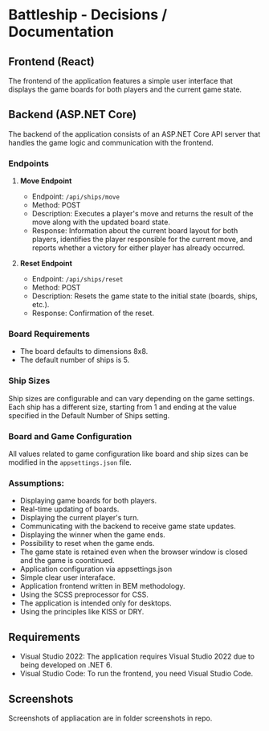 # Battleship - Decisions / Documentation

## Frontend (React)

The frontend of the application features a simple user interface that displays the game boards for both players and the current game state.

## Backend (ASP.NET Core)

The backend of the application consists of an ASP.NET Core API server that handles the game logic and communication with the frontend.

### Endpoints
1. **Move Endpoint**
   - Endpoint: `/api/ships/move`
   - Method: POST
   - Description: Executes a player's move and returns the result of the move along with the updated board state.
   - Response: Information about the current board layout for both players, identifies the player responsible for the current move, and reports whether a victory for either player has already occurred.
   
2. **Reset Endpoint**
   - Endpoint: `/api/ships/reset`
   - Method: POST
   - Description: Resets the game state to the initial state (boards, ships, etc.).
   - Response: Confirmation of the reset.


### Board Requirements
- The board defaults to dimensions 8x8.
- The default number of ships is 5.

### Ship Sizes
Ship sizes are configurable and can vary depending on the game settings. Each ship has a different size, starting from 1 and ending at the value specified in the Default Number of Ships setting.

### Board and Game Configuration
All values related to game configuration like board and ship sizes can be modified in the `appsettings.json` file.

### Assumptions:

- Displaying game boards for both players.
- Real-time updating of boards.
- Displaying the current player's turn.
- Communicating with the backend to receive game state updates.
- Displaying the winner when the game ends.
- Possibility to reset when the game ends.
- The game state is retained even when the browser window is closed and the game is coontinued.
- Application configuration via appsettings.json
- Simple clear user interaface.
- Application frontend written in BEM methodology.
- Using the SCSS preprocessor for CSS.
- The application is intended only for desktops.
- Using the principles like KISS or DRY.


## Requirements
- Visual Studio 2022: The application requires Visual Studio 2022 due to being developed on .NET 6.
- Visual Studio Code: To run the frontend, you need Visual Studio Code.

## Screenshots
Screenshots of appliacation are in folder screenshots in repo.
